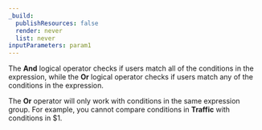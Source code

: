 ```yaml
---
_build:
  publishResources: false
  render: never
  list: never
inputParameters: param1
---
```


<div class="special-class" markdown="1">

The **And** logical operator checks if users match all of the conditions in the expression, while the **Or** logical operator checks if users match any of the conditions in the expression.

The **Or** operator will only work with conditions in the same expression group. For example, you cannot compare conditions in **Traffic** with conditions in $1.

</div>
